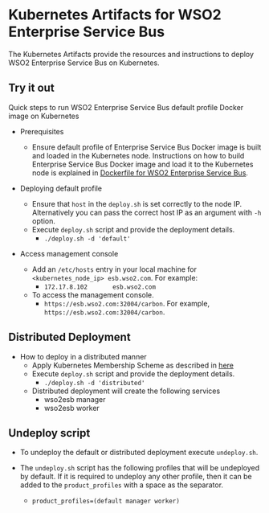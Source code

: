 # Kubernetes Artifacts for WSO2 Enterprise Service Bus #
The Kubernetes Artifacts provide the resources and instructions to deploy WSO2 Enterprise Service Bus on Kubernetes.

## Try it out
Quick steps to run WSO2 Enterprise Service Bus default profile Docker image on Kubernetes

* Prerequisites
    - Ensure default profile of Enterprise Service Bus Docker image is built and loaded in the Kubernetes node.
    Instructions on how to build Enterprise Service Bus Docker image and load it to the Kubernetes node is explained in [Dockerfile for WSO2 Enterprise Service Bus](https://github.com/wso2/dockerfiles/tree/master/wso2esb/README.md#building-the-docker-images).

* Deploying default profile
    - Ensure that `host` in the `deploy.sh` is set correctly to the node IP. Alternatively you can pass the correct host IP as an argument with `-h` option.
    - Execute `deploy.sh` script and provide the deployment details.
        + `./deploy.sh -d 'default'`

* Access management console
    - Add an `/etc/hosts` entry in your local machine for `<kubernetes_node_ip> esb.wso2.com`. For example:
        + `172.17.8.102       esb.wso2.com`
    - To access the management console.
        +  `https://esb.wso2.com:32004/carbon`. For example, `https://esb.wso2.com:32004/carbon`.

## Distributed Deployment

* How to deploy in a distributed manner
    - Apply Kubernetes Membership Scheme as described in [here](https://docs.wso2.com/display/KA100/Kubernetes+Membership+Scheme+for+WSO2+Carbon)
    - Execute `deploy.sh` script and provide the deployment details.
        + `./deploy.sh -d 'distributed'`
    - Distributed deployment will create the following services
        + wso2esb manager
        + wso2esb worker

## Undeploy script
* To undeploy the default or distributed deployment execute `undeploy.sh`.

* The `undeploy.sh` script has the following profiles that will be undeployed by default. If it is required to undeploy any other profile, then it can be added to the `product_profiles` with a space as the separator.
    - `product_profiles=(default manager worker)`
